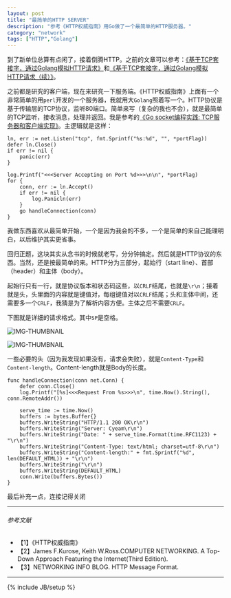 ```yaml
---
layout: post
title: "最简单的HTTP SERVER"
description: "参考《HTTP权威指南》用Go做了一个最简单的HTTP服务器。"
category: "network"
tags: ["HTTP","Golang"]
---
```


到了新单位总算有点闲了，接着倒腾HTTP。之前的文章可以参考：[《基于TCP套接字，通过Golang模拟HTTP请求》](http://blog.cyeam.com/network/2014/09/28/go_http/)和[《基于TCP套接字，通过Golang模拟HTTP请求（续）》](http://blog.cyeam.com/network/2014/09/29/go_http2/)。

之前都是研究的客户端，现在来研究一下服务端。《HTTP权威指南》上面有一个非常简单的用`perl`开发的一个服务器，我就用大`Golang`照着写一个。HTTP协议是基于传输层的TCP协议，监听80端口。简单来写（复杂的我也不会），就是最简单的TCP监听，接收消息，处理并返回。我是参考的[《Go socket编程实践: TCP服务器和客户端实现》](http://colobu.com/2014/12/02/go-socket-programming-TCP/)。主逻辑就是这样：

	ln, err := net.Listen("tcp", fmt.Sprintf("%s:%d", "", *portFlag))
	defer ln.Close()
	if err != nil {
		panic(err)
	}

	log.Printf("<<<Server Accepting on Port %d>>>\n\n", *portFlag)
	for {
		conn, err := ln.Accept()
		if err != nil {
			log.Panicln(err)
		}
		go handleConnection(conn)
	}
	
我做东西喜欢从最简单开始，一个是因为我会的不多，一个是简单的来自己能理明白，以后维护其实更省事。

回归正题，这块其实从念书的时候就老写，分分钟搞定。然后就是HTTP协议的东西。当然，还是按最简单的来。HTTP分为三部分，起始行（start line）、首部（header）和主体（body）。

起始行只有一行，就是协议版本和状态码这些，以`CRLF`结尾，也就是`\r\n`；接着就是头，头里面的内容就是键值对，每组键值对以`CRLF`结尾；头和主体中间，还需要多一个`CRLF`，我猜是为了解析内容方便。主体之后不需要`CRLF`。

下图就是详细的请求格式。其中`SP`是空格。

![IMG-THUMBNAIL](http://7b1h1l.com1.z0.glb.clouddn.com/General%20format%20of%20an%20HTTP%20request%20message.JPG	)

![IMG-THUMBNAIL](http://7b1h1l.com1.z0.glb.clouddn.com/General%20format%20of%20an%20HTTP%20response%20message.JPG	)

一些必要的头（因为我发现如果没有，请求会失败），就是`Content-Type`和`Content-length`。Content-length就是Body的长度。

    func handleConnection(conn net.Conn) {
    	defer conn.Close()
    	log.Printf("[%s]<<<Request From %s>>>\n", time.Now().String(), conn.RemoteAddr())
    
    	serve_time := time.Now()
    	buffers := bytes.Buffer{}
    	buffers.WriteString("HTTP/1.1 200 OK\r\n")
    	buffers.WriteString("Server: Cyeam\r\n")
    	buffers.WriteString("Date: " + serve_time.Format(time.RFC1123) + "\r\n")
    	buffers.WriteString("Content-Type: text/html; charset=utf-8\r\n")
    	buffers.WriteString("Content-length:" + fmt.Sprintf("%d", len(DEFAULT_HTML)) + "\r\n")
    	buffers.WriteString("\r\n")
    	buffers.WriteString(DEFAULT_HTML)
    	conn.Write(buffers.Bytes())
    }
    
最后补充一点，连接记得关闭

---

###### *参考文献*
+ 【1】《HTTP权威指南》
+ 【2】James F.Kurose, Keith W.Ross.COMPUTER NETWORKING. A Top-Down Approach Featuring the Internet(Third Edition).
+ 【3】NETWORKING INFO BLOG. HTTP Message Format.

---

{% include JB/setup %}
